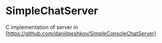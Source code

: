 # SimpleChatServer

C implementation of server in [https://github.com/daniilpeshkov/SimpleConsoleChatServer]
